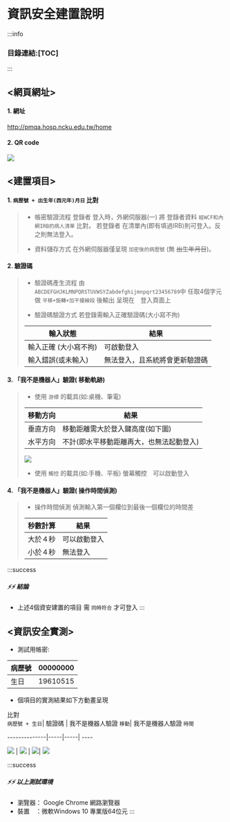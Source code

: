 # **資訊安全建置說明**
:::info
### 目錄連結:[TOC]
:::
## <網頁網址>
#### 1. 網址
http://pmqa.hosp.ncku.edu.tw/home
#### 2. QR code
![](https://i.imgur.com/qKXiC5C.png)

## <建置項目>
#### 1.  `病歷號 + 出生年(西元年)月日` 比對
> * 帳密驗證流程
>登錄者 登入時，外網伺服器(一) 將  登錄者資料 `經WCF和內網IRB的病人清單` 比對。
>若登錄者 在清單內(即有填過IRB)則可登入。反之則無法登入。
>
> * 資料儲存方式
>在外網伺服器僅呈現 `加密後的病歷號` (無 ~~出生年月日~~)。
#### 2. 驗證碼
> * 驗證碼產生流程
> 由`ABCDEFGHJKLMNPQRSTUVWSYZabdefghijmnpqrt23456789`中
> 任取4個字元做 `平移+旋轉+加干擾線段` 後輸出 呈現在　登入頁面上
> 
> * 驗證碼驗證方式
> 若登錄需輸入正確驗證碼(大小寫不拘)
> 
> 輸入狀態    |  結果
>  --------------|------------------------
> 輸入正確   (大小寫不拘)     |  可啟動登入
> 輸入錯誤(或未輸入)   | 無法登入，且系統將會更新驗證碼    
#### 3. 「我不是機器人」驗證( 移動軌跡)
> * 使用 `游標` 的載具(如:桌機、筆電) 
> 
> 移動方向  |  結果
>  -------|------------------------
> 垂直方向  |  移動距離需大於登入鍵高度(如下圖)
> 水平方向  | 不計(即水平移動距離再大，也無法起動登入)    
>
>![](https://i.imgur.com/42Ipnpw.png)
> * 使用 `觸控` 的載具(如:手機、平板)
>螢幕觸控　可以啟動登入
#### 4. 「我不是機器人」驗證( 操作時間偵測)
> * 操作時間偵測
>偵測輸入第一個欄位到最後一個欄位的時間差
> 
> 秒數計算  |  結果
>  -------|------------------------
> 大於４秒  |  可以啟動登入
> 小於４秒  | 無法登入    
:::success
##### :zap::zap: **結論** 
* 上述4個資安建置的項目 需 `同時符合` 才可登入
:::

## <資訊安全實測>
 * 測試用帳密:
 
 病歷號  |  00000000
  -------|------------------------
 生日  |  19610515
 
 * 個項目的實測結果如下方動畫呈現

比對<br>`病歷號 + 生日`| 驗證碼  | 我不是機器人驗證    `移動`| 我不是機器人驗證    `時間`

--------------|-----|-----| ----

![](https://i.imgur.com/2hiUhja.gif)   | ![](https://i.imgur.com/OydAbrc.gif) | ![](https://i.imgur.com/F8nqsjN.gif)| ![](https://i.imgur.com/YQGm2Ig.gif)     

<!--
#### 1. 登錄者的 `病歷號 + 出生年(西元年)月日` 比對
>![](https://i.imgur.com/2hiUhja.gif)
#### 2. 驗證碼
>![](https://i.imgur.com/OydAbrc.gif)
#### 3. 「我不是機器人」驗證(移動)
>![](https://i.imgur.com/F8nqsjN.gif)
#### 4. 「我不是機器人」驗證(時間)
>![](https://i.imgur.com/YQGm2Ig.gif)
-->

:::success
##### :zap::zap: **以上測試環境**

* 瀏覽器： Google Chrome 網路瀏覽器
* 裝置　：微軟Windows 10 專業版64位元
:::



